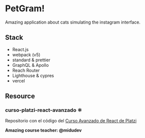 # PetGram! 

Amazing application about cats simulating the instagram interface.


## Stack
- React.js
- webpack (v5)
- standard & prettier
- GraphQL & Apollo
- Reach Router
- Lighthouse & cypres
- vercel



## Resource
### curso-platzi-react-avanzado ⚛️

Repositorio con el código del [Curso Avanzado de React de Platzi](https://platzi.com/cursos/react-avanzado/)

 **Amazing course teacher: @midudev**
